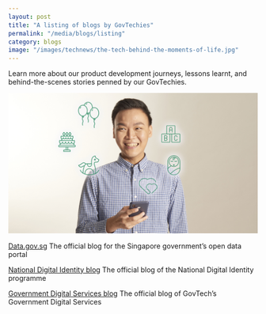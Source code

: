 ```yaml
---
layout: post
title: "A listing of blogs by GovTechies"
permalink: "/media/blogs/listing"
category: blogs
image: "/images/technews/the-tech-behind-the-moments-of-life.jpg"
---
```

Learn more about our product development journeys, lessons learnt, and behind-the-scenes stories penned by our GovTechies.

![Mr Hoon Ding Yi, a software engineer, worked on the Moments of Life (Families) app](/images/technews/the-tech-behind-the-moments-of-life-app.jpg)

[Data.gov.sg](https://www.data.gov.sg)
The official blog for the Singapore government’s open data portal

[National Digital Identity blog](https://medium.com/ndi-sg) 
The official blog of the National Digital Identity programme


[Government Digital Services blog](https://blog.gds-gov.tech/)
The official blog of GovTech’s Government Digital Services

